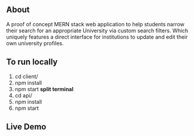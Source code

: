 ## About

A proof of concept MERN stack web application to help students narrow their 
search for an appropriate University via custom search filters. Which uniquely features 
a direct interface for institutions to update and edit their own university profiles. 

## To run locally
1. cd client/
2. npm install
2. npm start
**split terminal**
1. cd api/
2. npm install
2. npm start

## Live Demo
